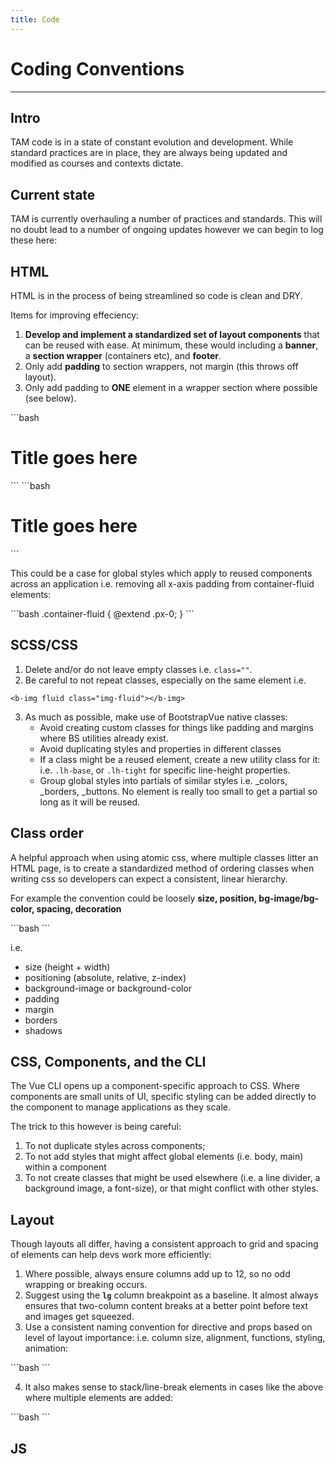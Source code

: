 ```yaml
---
title: Code
---
```


# Coding Conventions
---

## Intro

TAM code is in a state of constant evolution and development. While standard practices are in place, they are always being updated and modified as courses and contexts dictate. 

## Current state

TAM is currently overhauling a number of practices and standards. This will no doubt lead to a number of ongoing updates however we can begin to log these here:

## HTML

HTML is in the process of being streamlined so code is clean and DRY.

Items for improving effeciency:

1. **Develop and implement a standardized set of layout components** that can be reused with ease. At minimum, these would including a **banner**, a **section wrapper** (containers etc), and **footer**. 
2. Only add **padding** to section wrappers, not margin (this throws off layout).
3. Only add padding to **ONE** element in a wrapper section where possible (see below). 

<code-group>
<code-block title="Bad">
```bash
<b-container fluid class="px-0 p-lg-5">
    <b-container class="py-4 px-3 px-md-4 py-lg-5">
        <b-row class="p-5">
            <b-col>
                <h1>Title goes here</h1>
            </b-col>
        </b-row>
    </b-container>
</b-container>
```
</code-block>

<code-block title="Good">
```bash
<b-container fluid>
    <b-container class="py-4">
        <b-row>
            <b-col>
                <h1>Title goes here</h1>
            </b-col>
        </b-row>
    </b-container>
</b-container>
```
</code-block>
</code-group>

This could be a case for global styles which apply to reused components across an application i.e. removing all x-axis padding from container-fluid elements:

<code-group>
<code-block title="SCSS">
```bash
.container-fluid {
   @extend .px-0;
}
```
</code-block>
</code-group>

## SCSS/CSS

1. Delete and/or do not leave empty classes i.e. `class=""`.
2. Be careful to not repeat classes, especially on the same element i.e.
```
<b-img fluid class="img-fluid"></b-img>
```
3. As much as possible, make use of BootstrapVue native classes: 
    - Avoid creating custom classes for things like padding and margins where BS utilities already exist.
    - Avoid duplicating styles and properties in different classes
    - If a class might be a reused element, create a new utility class for it: i.e. `.lh-base`, or `.lh-tight` for specific line-height properties.
    - Group global styles into partials of similar styles i.e. _colors, _borders, _buttons. No element is really too small to get a partial so long as it will be reused.

## Class order

A helpful approach when using atomic css, where multiple classes litter an HTML page, is to create a standardized method of ordering classes when writing css so developers can expect a consistent, linear hierarchy.

For example the convention could be loosely **size, position, bg-image/bg-color, spacing, decoration**

<code-group>
<code-block title="Example order">
```bash
<b-col class="min-vh-100 w-100 bg-citi-blue px-3 py-5 my-auto border rounded shadow-lg">
    <b-img class="w-100 p-5 m-3 img-thumbnail rounded shadow">
</b-col>
```
</code-block>
</code-group>

i.e.
- size (height + width) 
- positioning (absolute, relative, z-index)
- background-image or background-color
- padding
- margin
- borders
- shadows  

## CSS, Components, and the CLI

The Vue CLI opens up a component-specific approach to CSS. Where components are small units of UI, specific styling can be added directly to the component to manage applications as they scale.

The trick to this however is being careful: 
1. To not duplicate styles across components;
2. To not add styles that might affect global elements (i.e. body, main) within a component
3. To not create classes that might be used elsewhere (i.e. a line divider, a background image, a font-size), or that might conflict with other styles.

## Layout

Though layouts all differ, having a consistent approach to grid and spacing of elements can help devs work more efficiently:

1. Where possible, always ensure columns add up to 12, so no odd wrapping or breaking occurs.
2. Suggest using the **`lg`** column breakpoint as a baseline. It almost always ensures that two-column content breaks at a better point before text and images get squeezed.
3. Use a consistent naming convention for directive and props based on level of layout importance: i.e. column size, alignment, functions, styling, animation:

<code-group>
<code-block title="Example order">
```bash
<b-col lg="" alignment="" class="" :class="" @functions animation-data-attributes=""></b-col>
```
</code-block>
</code-group>

4. It also makes sense to stack/line-break elements in cases like the above where multiple elements are added:

<code-group>
<code-block title="Example stacking">
```bash
<b-col 
lg="" 
alignment="" 
class="" 
:class="" 
@function 
animation-data-attributes=""></b-col>
```
</code-block>
</code-group>

## JS

